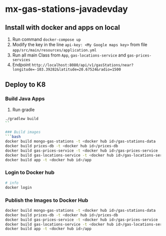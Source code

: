 # mx-gas-stations-javadevday

## Install with docker and apps on local
1. Run command `docker-compose up`
1. Modify the key in the line `api-key: <My Google maps key>` from file `app/src/main/resources/application.yml`
1. Run all main Class from  `App`, `gas-locations-service` and `gas-prices-services`
1. Endpoint `http://localhost:8080/api/v1/gasStations/near?longitude=-103.39282&latitude=20.67524&radio=1500`


## Deploy to K8

### Build Java Apps
1. Run gradle
```bash
./gradlew build
``

### Build images
```bash
docker build mongo-gas-stations -t <docker hub id>/gas-stations-data
docker build prices-db -t <docker hub id>/prices-db
docker build gas-prices-service -t <docker hub id>/gas-prices-service
docker build gas-locations-service -t <docker hub id>/gas-locations-service
docker build app -t <docker hub id>/app
```

### Login to Docker hub
```bash
# info 
docker login
```
### Publish the Images to Docker Hub

```bash
docker build mongo-gas-stations -t <docker hub id>/gas-stations-data
docker build prices-db -t <docker hub id>/prices-db
docker build gas-prices-service -t <docker hub id>/gas-prices-service
docker build gas-locations-service -t <docker hub id>/gas-locations-service
docker build app -t <docker hub id>/app
```